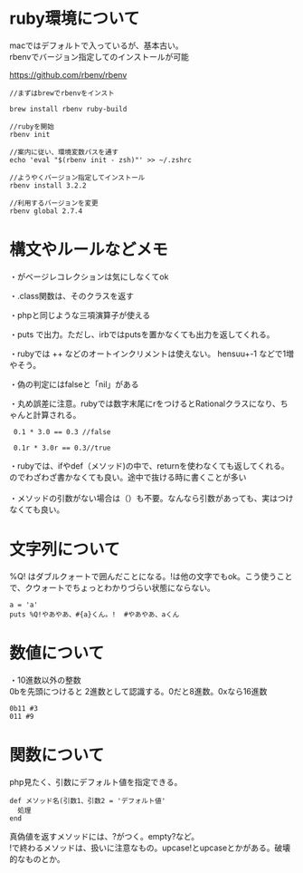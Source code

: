 # ruby環境について
macではデフォルトで入っているが、基本古い。<br>
rbenvでバージョン指定してのインストールが可能

https://github.com/rbenv/rbenv
```
//まずはbrewでrbenvをインスト

brew install rbenv ruby-build

//rubyを開始
rbenv init

//案内に従い、環境変数パスを通す
echo 'eval "$(rbenv init - zsh)"' >> ~/.zshrc

//ようやくバージョン指定してインストール
rbenv install 3.2.2

//利用するバージョンを変更
rbenv global 2.7.4

```

# 構文やルールなどメモ
・がベージレコレクションは気にしなくてok
<br>

・.class関数は、そのクラスを返す<br>

・phpと同じような三項演算子が使える<br>

・puts で出力。ただし、irbではputsを置かなくても出力を返してくれる。<br>

・rubyでは ++ などのオートインクリメントは使えない。 hensuu+-1 などで1増やそう。<br>

・偽の判定にはfalseと「nil」がある<br>

・丸め誤差に注意。rubyでは数字末尾にrをつけるとRationalクラスになり、ちゃんと計算される。
```
 0.1 * 3.0 == 0.3 //false
 
 0.1r * 3.0r == 0.3//true
```

・rubyでは、ifやdef（メソッド)の中で、returnを使わなくても返してくれる。<br>
のでわざわざ書かなくても良い。途中で抜ける時に書くことが多い<br>
<br>
・メソッドの引数がない場合は（）も不要。なんなら引数があっても、実はつけなくても良い。

# 文字列について
%Q! はダブルクォートで囲んだことになる。!は他の文字でもok。こう使うことで、クウォートでちょっとわかりづらい状態にならない。
```
a = 'a'
puts %Q!やあやあ、#{a}くん。!  #やあやあ、aくん
```

# 数値について
・10進数以外の整数<br>
0bを先頭につけると 2進数として認識する。0だと8進数。0xなら16進数
```
0b11 #3
011 #9
```

# 関数について
php見たく、引数にデフォルト値を指定できる。
```
def メソッド名(引数1、引数2 = 'デフォルト値'
  処理
end
```

真偽値を返すメソッドには、?がつく。empty?など。<br>
!で終わるメソッドは、扱いに注意なもの。upcase!とupcaseとかがある。破壊的なものとか。
